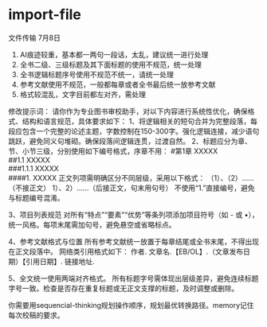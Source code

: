 # import-file
文件传输
7月8日
1. AI痕迹较重，基本都一两句一段话，太乱，建议统一进行处理
2. 全书二级、三级标题及其下面标题的使用不规范，统一处理
3. 全书逻辑标题序号使用不规范不统一，请统一处理
4. 参考文献使用不规范，一般都每章或者全书最后统一放参考文献
5. 格式较混乱，文字目前都左对齐，需处理


修改提示词：
请你作为专业图书审校助手，对以下内容进行系统性优化，确保格式、结构和语言规范，具体要求如下：
1、将逻辑相关的短句合并为完整段落，每段应包含一个完整的论述主题，字数控制在150-300字。强化逻辑连接，减少语句跳跃，避免同义句堆砌。确保段落间逻辑连贯，过渡自然。
2、标题应分为章、节、小节三级，分别使用如下编号格式，序章不用：
#第1章 XXXXX  
  ##1.1 XXXXX  
    ###1.1.1 XXXXX  
      ####1. XXXXX
正文列项需明确区分不同层级，采用以下格式：
（1）、（2）……（不接正文）
1）、2）……（后接正文，句末用句号）
不使用“1.”直接编号，避免与标题编号混淆。

3、项目列表规范
对所有“特点”“要素”“优势”等条列项添加项目符号（如 - 或 •），统一风格。每项末尾需加句号，避免悬空或省略标点。

4、参考文献格式与位置
所有参考文献统一放置于每章结尾或全书末尾，不得出现在正文段落中。
网络类引用格式如下：
作者. 文章名.【EB/OL】.（文章发布日期）【引用日期】. 链接地址.

5、全文统一使用两端对齐格式。
所有标题字号需体现出层级差异，避免连续标题字号一致。检查是否存在重复标题或无正文支撑的标题，及时调整或删除。

你需要用sequencial-thinking规划操作顺序，规划最优转换路径。memory记住每次校稿的要求。
